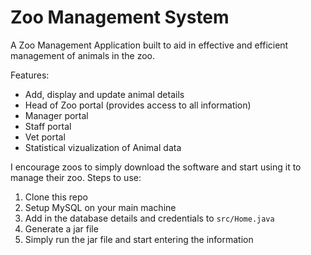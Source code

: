 # Zoo Management System
A Zoo Management Application built to aid in effective and efficient management of animals in the zoo.

Features:
* Add, display and update animal details
* Head of Zoo portal (provides access to all information)
* Manager portal
* Staff portal
* Vet portal
* Statistical vizualization of Animal data


I encourage zoos to simply download the software and start using it to manage their zoo.
Steps to use:
1. Clone this repo
2. Setup MySQL on your main machine
3. Add in the database details and credentials to ```src/Home.java```
4. Generate a jar file
5. Simply run the jar file and start entering the information
